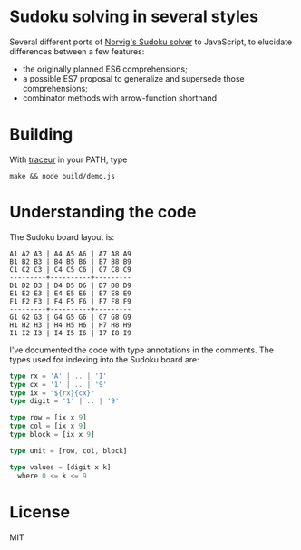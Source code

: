 # Sudoku solving in several styles

Several different ports of [Norvig's Sudoku solver](http://norvig.com/sudoku.html) to JavaScript, to elucidate differences between a few features:

* the originally planned ES6 comprehensions;
* a possible ES7 proposal to generalize and supersede those comprehensions;
* combinator methods with arrow-function shorthand

# Building

With [traceur](https://github.com/google/traceur-compiler) in your PATH, type
```
make && node build/demo.js
```

# Understanding the code

The Sudoku board layout is:

```
A1 A2 A3 | A4 A5 A6 | A7 A8 A9
B1 B2 B3 | B4 B5 B6 | B7 B8 B9
C1 C2 C3 | C4 C5 C6 | C7 C8 C9
---------+----------+---------
D1 D2 D3 | D4 D5 D6 | D7 D8 D9
E1 E2 E3 | E4 E5 E6 | E7 E8 E9
F1 F2 F3 | F4 F5 F6 | F7 F8 F9
---------+----------+---------
G1 G2 G3 | G4 G5 G6 | G7 G8 G9
H1 H2 H3 | H4 H5 H6 | H7 H8 H9
I1 I2 I3 | I4 I5 I6 | I7 I8 I9
```

I've documented the code with type annotations in the comments. The types used
for indexing into the Sudoku board are:

```typescript
type rx = 'A' | .. | 'I'
type cx = '1' | .. | '9'
type ix = "${rx}{cx}"
type digit = '1' | .. | '9'

type row = [ix x 9]
type col = [ix x 9]
type block = [ix x 9]

type unit = [row, col, block]

type values = [digit x k]
  where 0 <= k <= 9
```

# License

MIT

